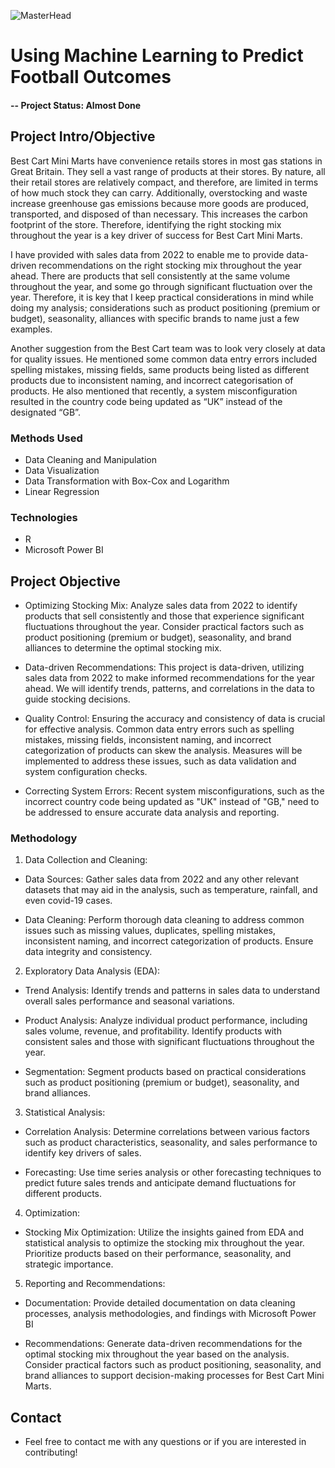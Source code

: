 ![MasterHead](https://i.pinimg.com/originals/0e/79/8f/0e798f91138755ce7386df586f6feb3b.gif)
# Using Machine Learning to Predict Football Outcomes

#### -- Project Status: Almost Done

## Project Intro/Objective
Best Cart Mini Marts have convenience retails stores in most gas stations in Great Britain. They sell a vast range of products at their stores. By nature, all their retail stores are relatively compact, and therefore, are limited in terms of how much stock they can carry. Additionally, overstocking and waste increase greenhouse gas emissions because more goods are produced, transported, and disposed of than necessary. This increases the carbon footprint of the store. Therefore, identifying the right stocking mix throughout the year is a key driver of success for Best Cart Mini Marts.

I have provided with sales data from 2022 to enable me to provide data-driven recommendations on the right stocking mix throughout the year ahead. There are products that sell consistently at the same volume throughout the year, and some go through significant fluctuation over the year. Therefore, it is key that I keep practical considerations in mind while doing my analysis; considerations such as product positioning (premium or budget), seasonality, alliances with specific brands to name just a few examples. 

Another suggestion from the Best Cart team was to look very closely at data for quality issues. He mentioned some common data entry errors included spelling mistakes, missing fields, same products being listed as different products due to inconsistent naming, and incorrect categorisation of products. He also mentioned that recently, a system misconfiguration resulted in the country code being updated as “UK” instead of the designated “GB”.

### Methods Used
* Data Cleaning and Manipulation
* Data Visualization
* Data Transformation with Box-Cox and Logarithm
* Linear Regression

### Technologies
* R 
* Microsoft Power BI

## Project Objective
* Optimizing Stocking Mix: Analyze sales data from 2022 to identify products that sell consistently and those that experience significant fluctuations throughout the year. Consider practical factors such as product positioning (premium or budget), seasonality, and brand alliances to determine the optimal stocking mix.

* Data-driven Recommendations: This project is data-driven, utilizing sales data from 2022 to make informed recommendations for the year ahead. We will identify trends, patterns, and correlations in the data to guide stocking decisions.

* Quality Control: Ensuring the accuracy and consistency of data is crucial for effective analysis. Common data entry errors such as spelling mistakes, missing fields, inconsistent naming, and incorrect categorization of products can skew the analysis. Measures will be implemented to address these issues, such as data validation and system configuration checks.

* Correcting System Errors: Recent system misconfigurations, such as the incorrect country code being updated as "UK" instead of "GB," need to be addressed to ensure accurate data analysis and reporting.

### Methodology
1. Data Collection and Cleaning:
* Data Sources: Gather sales data from 2022 and any other relevant datasets that may aid in the analysis, such as temperature, rainfall, and even covid-19 cases.

* Data Cleaning: Perform thorough data cleaning to address common issues such as missing values, duplicates, spelling mistakes, inconsistent naming, and incorrect categorization of products. Ensure data integrity and consistency.

2. Exploratory Data Analysis (EDA):
* Trend Analysis: Identify trends and patterns in sales data to understand overall sales performance and seasonal variations.

* Product Analysis: Analyze individual product performance, including sales volume, revenue, and profitability. Identify products with consistent sales and those with significant fluctuations throughout the year.

* Segmentation: Segment products based on practical considerations such as product positioning (premium or budget), seasonality, and brand alliances.

3. Statistical Analysis:
* Correlation Analysis: Determine correlations between various factors such as product characteristics, seasonality, and sales performance to identify key drivers of sales.

* Forecasting: Use time series analysis or other forecasting techniques to predict future sales trends and anticipate demand fluctuations for different products.

4. Optimization:
* Stocking Mix Optimization: Utilize the insights gained from EDA and statistical analysis to optimize the stocking mix throughout the year. Prioritize products based on their performance, seasonality, and strategic importance.

5. Reporting and Recommendations:
* Documentation: Provide detailed documentation on data cleaning processes, analysis methodologies, and findings with Microsoft Power BI

* Recommendations: Generate data-driven recommendations for the optimal stocking mix throughout the year based on the analysis. Consider practical factors such as product positioning, seasonality, and brand alliances to support decision-making processes for Best Cart Mini Marts.


## Contact
* Feel free to contact me with any questions or if you are interested in contributing!
